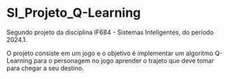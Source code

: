 # SI_Projeto_Q-Learning
Segundo projeto da disciplina IF684 - Sistemas Inteligentes, do período 2024.1.

O projeto consiste em um jogo e o objetivo é implementar um algoritmo Q-Learning para o personagem no jogo aprender o trajeto que deve tomar para chegar a seu destino.
